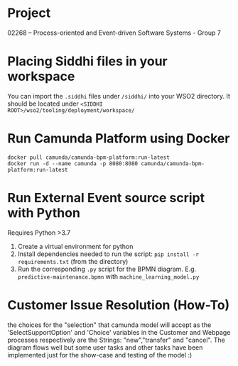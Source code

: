 # Project
02268 – Process-oriented and Event-driven Software Systems - Group 7

# Placing Siddhi files in your workspace
You can import the `.siddhi` files under `/siddhi/` into your WSO2 directory. It should be located under `<SIDDHI ROOT>/wso2/tooling/deployment/workspace/`

# Run Camunda Platform using Docker

```
docker pull camunda/camunda-bpm-platform:run-latest
docker run -d --name camunda -p 8080:8080 camunda/camunda-bpm-platform:run-latest
```

# Run External Event source script with Python
Requires Python >3.7

1. Create a virtual environment for python
2. Install dependencies needed to run the script: `pip install -r requirements.txt` (from the directory)
3. Run the corresponding `.py` script for the BPMN diagram. E.g. `predictive-maintenance.bpmn` with `machine_learning_model.py`

# Customer Issue Resolution (How-To)
the choices for the "selection" that camunda model will accept as the 'SelectSupportOption' and 'Choice' variables in the Customer and Webpage processes respectively are the Strings: "new","transfer" and "cancel".
The diagram flows well but some user tasks and other tasks have been implemented just for the show-case and testing of the model :)
